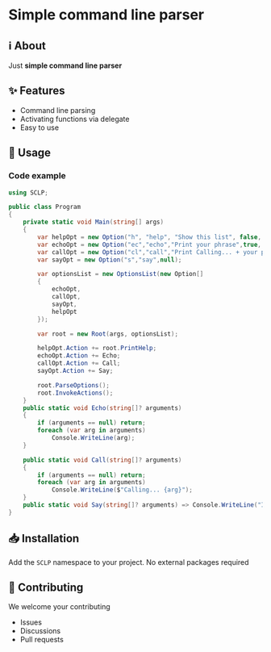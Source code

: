 # Simple command line parser

## ℹ️ About
Just **simple command line parser**

## ✨ Features
- Command line parsing
- Activating functions via delegate
- Easy to use

## 📌 Usage
### Code example
``` C#
using SCLP;

public class Program
{
    private static void Main(string[] args)
    {
        var helpOpt = new Option("h", "help", "Show this list", false, null);
        var echoOpt = new Option("ec","echo","Print your phrase",true, "you phrase");
        var callOpt = new Option("cl","call","Print Calling... + your phrase",true, "you phrase");
        var sayOpt = new Option("s","say",null);

        var optionsList = new OptionsList(new Option[]
        {
            echoOpt,
            callOpt,
            sayOpt,
            helpOpt
        });

        var root = new Root(args, optionsList);

        helpOpt.Action += root.PrintHelp;
        echoOpt.Action += Echo;
        callOpt.Action += Call;
        sayOpt.Action += Say;

        root.ParseOptions();
        root.InvokeActions();
    }
    public static void Echo(string[]? arguments)
    {
        if (arguments == null) return;
        foreach (var arg in arguments)
            Console.WriteLine(arg);
    }

    public static void Call(string[]? arguments)
    {
        if (arguments == null) return;
        foreach (var arg in arguments)
            Console.WriteLine($"Calling... {arg}");
    }
    public static void Say(string[]? arguments) => Console.WriteLine("I just say");
}
```

## 📥 Installation

Add the ```SCLP``` namespace to your project. No external packages required

## 🤝 Contributing
We welcome your contributing
- Issues
- Discussions
- Pull requests
